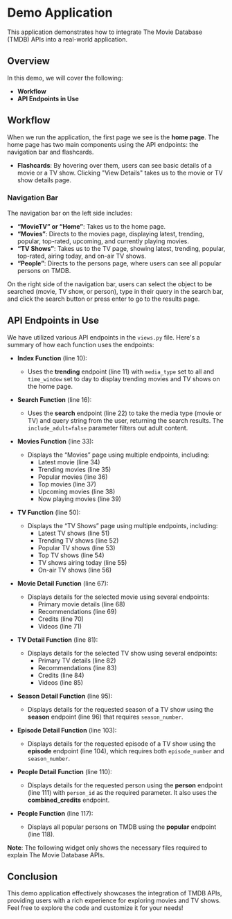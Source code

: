 # Demo Application

This application demonstrates how to integrate The Movie Database (TMDB) APIs into a real-world application. 

## Overview

In this demo, we will cover the following:

- **Workflow**
- **API Endpoints in Use**

## Workflow

When we run the application, the first page we see is the **home page**. The home page has two main components using the API endpoints: the navigation bar and flashcards.

- **Flashcards**: By hovering over them, users can see basic details of a movie or a TV show. Clicking "View Details" takes us to the movie or TV show details page.
  
### Navigation Bar

The navigation bar on the left side includes:

- **“MovieTV” or “Home”**: Takes us to the home page.
- **“Movies”**: Directs to the movies page, displaying latest, trending, popular, top-rated, upcoming, and currently playing movies.
- **“TV Shows”**: Takes us to the TV page, showing latest, trending, popular, top-rated, airing today, and on-air TV shows.
- **“People”**: Directs to the persons page, where users can see all popular persons on TMDB.

On the right side of the navigation bar, users can select the object to be searched (movie, TV show, or person), type in their query in the search bar, and click the search button or press enter to go to the results page.

## API Endpoints in Use

We have utilized various API endpoints in the `views.py` file. Here's a summary of how each function uses the endpoints:

- **Index Function** (line 10):
  - Uses the **trending** endpoint (line 11) with `media_type` set to all and `time_window` set to day to display trending movies and TV shows on the home page.

- **Search Function** (line 16):
  - Uses the **search** endpoint (line 22) to take the media type (movie or TV) and query string from the user, returning the search results. The `include_adult=false` parameter filters out adult content.

- **Movies Function** (line 33):
  - Displays the “Movies” page using multiple endpoints, including:
    - Latest movie (line 34)
    - Trending movies (line 35)
    - Popular movies (line 36)
    - Top movies (line 37)
    - Upcoming movies (line 38)
    - Now playing movies (line 39)

- **TV Function** (line 50):
  - Displays the “TV Shows” page using multiple endpoints, including:
    - Latest TV shows (line 51)
    - Trending TV shows (line 52)
    - Popular TV shows (line 53)
    - Top TV shows (line 54)
    - TV shows airing today (line 55)
    - On-air TV shows (line 56)

- **Movie Detail Function** (line 67):
  - Displays details for the selected movie using several endpoints:
    - Primary movie details (line 68)
    - Recommendations (line 69)
    - Credits (line 70)
    - Videos (line 71)

- **TV Detail Function** (line 81):
  - Displays details for the selected TV show using several endpoints:
    - Primary TV details (line 82)
    - Recommendations (line 83)
    - Credits (line 84)
    - Videos (line 85)

- **Season Detail Function** (line 95):
  - Displays details for the requested season of a TV show using the **season** endpoint (line 96) that requires `season_number`.

- **Episode Detail Function** (line 103):
  - Displays details for the requested episode of a TV show using the **episode** endpoint (line 104), which requires both `episode_number` and `season_number`.

- **People Detail Function** (line 110):
  - Displays details for the requested person using the **person** endpoint (line 111) with `person_id` as the required parameter. It also uses the **combined_credits** endpoint.

- **People Function** (line 117):
  - Displays all popular persons on TMDB using the **popular** endpoint (line 118).

**Note**: The following widget only shows the necessary files required to explain The Movie Database APIs.

## Conclusion

This demo application effectively showcases the integration of TMDB APIs, providing users with a rich experience for exploring movies and TV shows. Feel free to explore the code and customize it for your needs!

